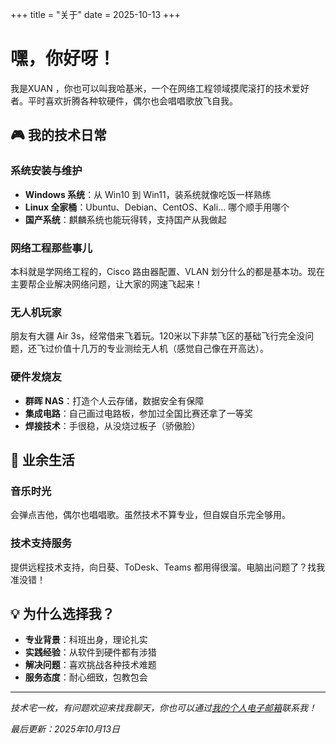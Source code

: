 +++
title = "关于"
date = 2025-10-13
+++

# 嘿，你好呀！

我是XUAN ，你也可以叫我哈基米，一个在网络工程领域摸爬滚打的技术爱好者。平时喜欢折腾各种软硬件，偶尔也会唱唱歌放飞自我。

## 🎮 我的技术日常

### 系统安装与维护
- **Windows 系统**：从 Win10 到 Win11，装系统就像吃饭一样熟练
- **Linux 全家桶**：Ubuntu、Debian、CentOS、Kali... 哪个顺手用哪个
- **国产系统**：麒麟系统也能玩得转，支持国产从我做起

### 网络工程那些事儿
本科就是学网络工程的，Cisco 路由器配置、VLAN 划分什么的都是基本功。现在主要帮企业解决网络问题，让大家的网速飞起来！

### 无人机玩家
朋友有大疆 Air 3s，经常借来飞着玩。120米以下非禁飞区的基础飞行完全没问题，还飞过价值十几万的专业测绘无人机（感觉自己像在开高达）。

### 硬件发烧友
- **群晖 NAS**：打造个人云存储，数据安全有保障
- **集成电路**：自己画过电路板，参加过全国比赛还拿了一等奖
- **焊接技术**：手很稳，从没烧过板子（骄傲脸）

## 🎵 业余生活

### 音乐时光
会弹点吉他，偶尔也唱唱歌。虽然技术不算专业，但自娱自乐完全够用。

### 技术支持服务
提供远程技术支持，向日葵、ToDesk、Teams 都用得很溜。电脑出问题了？找我准没错！

## 💡 为什么选择我？

- **专业背景**：科班出身，理论扎实
- **实践经验**：从软件到硬件都有涉猎
- **解决问题**：喜欢挑战各种技术难题
- **服务态度**：耐心细致，包教包会

---

*技术宅一枚，有问题欢迎来找我聊天，你也可以通过[我的个人电子邮箱](mailto:Li.zhienxuan0516@gmail.com)联系我！*

*最后更新：2025年10月13日*